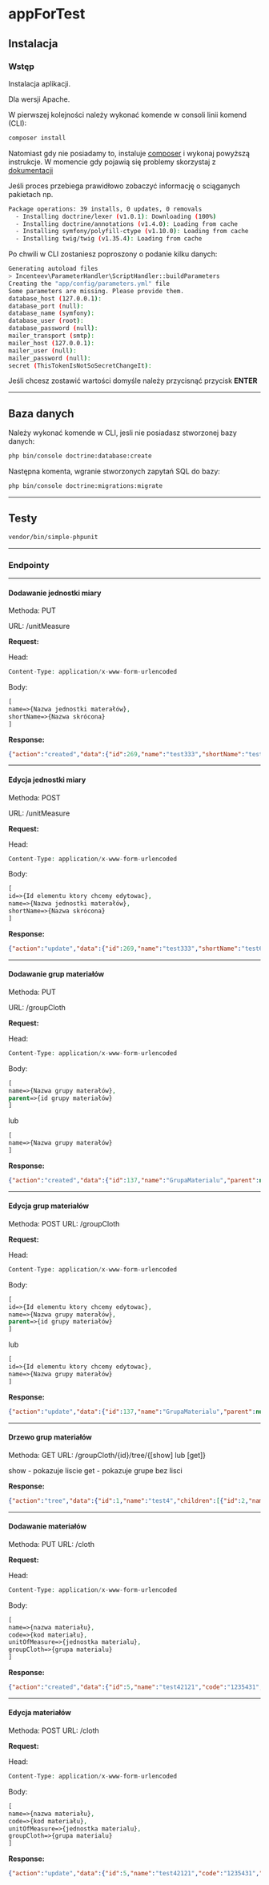 # appForTest

## Instalacja 

### Wstęp

Instalacja aplikacji.

Dla wersji Apache.

W pierwszej kolejności należy wykonać komende w consoli linii komend (CLI):

```bash
composer install
```

Natomiast gdy nie posiadamy to, instaluje [composer](https://getcomposer.org/download/) i wykonaj powyższą instrukcje.
W momencie gdy pojawią się problemy skorzystaj z [dokumentacji](https://getcomposer.org/doc/articles/troubleshooting.md)

Jeśli proces przebiega prawidłowo zobaczyć informację o sciąganych pakietach np.

```bash
Package operations: 39 installs, 0 updates, 0 removals
  - Installing doctrine/lexer (v1.0.1): Downloading (100%)         
  - Installing doctrine/annotations (v1.4.0): Loading from cache
  - Installing symfony/polyfill-ctype (v1.10.0): Loading from cache
  - Installing twig/twig (v1.35.4): Loading from cache

```

Po chwili w CLI zostaniesz poproszony o podanie kilku danych:

```bash 
Generating autoload files
> Incenteev\ParameterHandler\ScriptHandler::buildParameters
Creating the "app/config/parameters.yml" file
Some parameters are missing. Please provide them.
database_host (127.0.0.1): 
database_port (null): 
database_name (symfony): 
database_user (root): 
database_password (null): 
mailer_transport (smtp): 
mailer_host (127.0.0.1): 
mailer_user (null): 
mailer_password (null): 
secret (ThisTokenIsNotSoSecretChangeIt): 
```

Jeśli chcesz zostawić wartości domyśle należy przycisnąć przycisk **ENTER**

-----

## Baza danych

Należy wykonać komende w CLI, jesli nie posiadasz stworzonej bazy danych:

```bash
php bin/console doctrine:database:create
```

Następna komenta, wgranie stworzonych zapytań SQL do bazy:

```bash
php bin/console doctrine:migrations:migrate
```
-----

## Testy
```bash
vendor/bin/simple-phpunit
```

-----

### Endpointy

-----

#### Dodawanie jednostki miary

Methoda: PUT

URL: /unitMeasure

**Request:**

Head:
```php
Content-Type: application/x-www-form-urlencoded
```

Body:
```php
[
name=>{Nazwa jednostki materałów},
shortName=>{Nazwa skrócona}
]
```

**Response:**

```json
{"action":"created","data":{"id":269,"name":"test333","shortName":"test633"}}
```

-----

#### Edycja jednostki miary

Methoda: POST

URL: /unitMeasure

**Request:**

Head:
```php
Content-Type: application/x-www-form-urlencoded
```

Body:
```php
[
id=>{Id elementu ktory chcemy edytowac},
name=>{Nazwa jednostki materałów},
shortName=>{Nazwa skrócona}
]
```

**Response:**

```json
{"action":"update","data":{"id":269,"name":"test333","shortName":"test633"}}
```

-----

#### Dodawanie grup materiałów

Methoda: PUT

URL: /groupCloth

**Request:**

Head:
```php
Content-Type: application/x-www-form-urlencoded
```

Body:
```php
[
name=>{Nazwa grupy materałów},
parent=>{id grupy materiałów}
]
```

lub

```php
[
name=>{Nazwa grupy materałów}
]
```

**Response:**

```json
{"action":"created","data":{"id":137,"name":"GrupaMaterialu","parent":null}}
```

-----

#### Edycja grup materiałów

Methoda: POST
URL: /groupCloth

**Request:**

Head:
```php
Content-Type: application/x-www-form-urlencoded
```

Body:
```php
[
id=>{Id elementu ktory chcemy edytowac},
name=>{Nazwa grupy materałów},
parent=>{id grupy materiałów}
]
```

lub

```php
[
id=>{Id elementu ktory chcemy edytowac},
name=>{Nazwa grupy materałów}
]
```

**Response:**

```json
{"action":"update","data":{"id":137,"name":"GrupaMaterialu","parent":null}}
```

-----

#### Drzewo grup materiałów

Methoda: GET
URL: /groupCloth/{id}/tree/{[show] lub [get]}

show - pokazuje liscie
get - pokazuje grupe bez lisci

**Response:**

```json
{"action":"tree","data":{"id":1,"name":"test4","children":[{"id":2,"name":"test2"}]}}
```

-----

#### Dodawanie materiałów

Methoda: PUT
URL: /cloth

**Request:**

Head:
```php
Content-Type: application/x-www-form-urlencoded
```

Body:
```php
[
name=>{nazwa materiału},
code=>{kod materiału},
unitOfMeasure=>{jednostka materialu},
groupCloth=>{grupa materialu}
]
```

**Response:**

```json
{"action":"created","data":{"id":5,"name":"test42121","code":"1235431","unitOfMeasure":{"id":1,"name":"test2","shortName":"test"},"groupCloth":{"id":1,"name":"test4"}}}
```

-----

#### Edycja materiałów

Methoda: POST
URL: /cloth

**Request:**

Head:
```php
Content-Type: application/x-www-form-urlencoded
```

Body:
```php
[
name=>{nazwa materiału},
code=>{kod materiału},
unitOfMeasure=>{jednostka materialu},
groupCloth=>{grupa materialu}
]
```

**Response:**

```json
{"action":"update","data":{"id":5,"name":"test42121","code":"1235431","unitOfMeasure":{"id":1,"name":"test2","shortName":"test"},"groupCloth":{"id":1,"name":"test4"}}}
```
